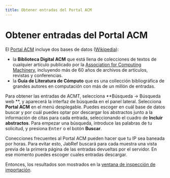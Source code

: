 ```yaml
---
title: Obtener entradas del Portal ACM
---
```


# Obtener entradas del Portal ACM

El [Portal ACM](https://dl.acm.org) incluye dos bases de datos ([Wikipedia](https://en.wikipedia.org/wiki/Association_for_Computing_Machinery#Portal_and_Digital_Library)):
- la **Biblioteca Digital ACM** que está llena de colecciones de textos de cualquier artículo publicado por la [Association for Computing Machinery](https://www.acm.org), incluyendo más de 60 años de archivos
de artículos, revistas y conferencias.
- la **Guía de Literatura de Cómputo** que es una collección bibliográfica de grandes autores en computación con más de un millón de entradas.

Para obtener las entradas de ACMT, selecciona **Búsqueda → Búsqueda web **, y aparecerá la interfaz de búsqueda en el panel lateral. Selecciona **Portal ACM** en el menú desplegable. Puedes escoger en cuál base de datos buscar y por cuál puedes optar por descargar los abstractos junto a la información de citas para cada entrada, seleccionando el cuadro de **Incluir abstractos**.
Para empezar una búsqueda, introduce las palabras de tu solicitud, y presiona <kbd>Enter</kbd> o el botón **Buscar**.

Conecciones frecuentes al Portal ACM pueden hacer que tu IP sea baneada por horas. Para evitar esto, JabRef buscará para cada muestra una vista previa de la primera página de las entradas devueltas por el servidor. En ese momento puedes escoger cuales entradas descargar.

Entonces, los resultados son mostrados en la [ventana de inspección de importación](ImportInspectionDialog).
